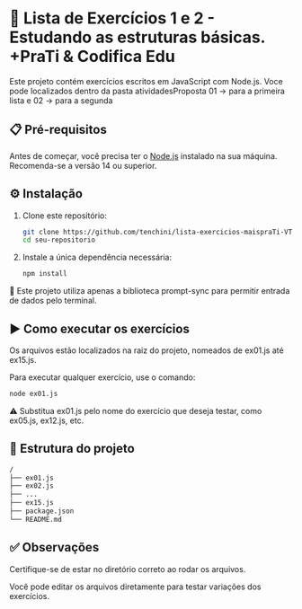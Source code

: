 # 📝 Lista de Exercícios 1 e 2 - Estudando as estruturas básicas. +PraTi & Codifica Edu

Este projeto contém  exercícios escritos em JavaScript com Node.js. Voce pode localizados dentro da pasta atividadesProposta 01 -> para a primeira lista  e 02 -> para a segunda


## 📋 Pré-requisitos

Antes de começar, você precisa ter o [Node.js](https://nodejs.org/) instalado na sua máquina. Recomenda-se a versão 14 ou superior.

## ⚙️ Instalação

1. Clone este repositório:

    ```bash
    git clone https://github.com/tenchini/lista-exercicios-maispraTi-VT
    cd seu-repositorio
    ```

2. Instale a única dependência necessária:

    ```bash
    npm install
    ```

🚨 Este projeto utiliza apenas a biblioteca prompt-sync para permitir entrada de dados pelo terminal.

## ▶️ Como executar os exercícios

Os arquivos estão localizados na raiz do projeto, nomeados de ex01.js até ex15.js.

Para executar qualquer exercício, use o comando:

```bash
node ex01.js
```

⚠️ Substitua ex01.js pelo nome do exercício que deseja testar, como ex05.js, ex12.js, etc.

## 🧾 Estrutura do projeto

```bash
/
├── ex01.js
├── ex02.js
├── ...
├── ex15.js
├── package.json
└── README.md
```

## ✅ Observações

Certifique-se de estar no diretório correto ao rodar os arquivos.

Você pode editar os arquivos diretamente para testar variações dos exercícios.
